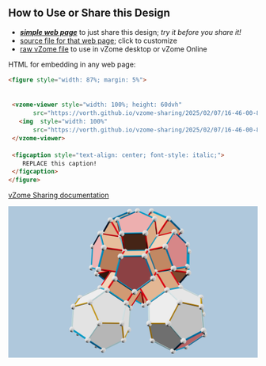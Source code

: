 
## How to Use or Share this Design

 - [***simple web page***](<https://vorth.github.io/vzome-sharing/2025/02/07/16-46-00-821Z-net-fragment-of-Runcinated-120-cell/>) to just share this design; *try it before you share it!*
 - [source file for that web page](<https://github.com/vorth/vzome-sharing/edit/main/2025/02/07/16-46-00-821Z-net-fragment-of-Runcinated-120-cell/index.md>); click to customize
 - [raw vZome file](<https://raw.githubusercontent.com/vorth/vzome-sharing/main/2025/02/07/16-46-00-821Z-net-fragment-of-Runcinated-120-cell/net-fragment-of-Runcinated-120-cell.vZome>) to use in vZome desktop or vZome Online
 
 HTML for embedding in any web page:
 ```html
<figure style="width: 87%; margin: 5%">
  
  
  <vzome-viewer style="width: 100%; height: 60dvh" 
        src="https://vorth.github.io/vzome-sharing/2025/02/07/16-46-00-821Z-net-fragment-of-Runcinated-120-cell/net-fragment-of-Runcinated-120-cell.vZome" >
    <img  style="width: 100%"
        src="https://vorth.github.io/vzome-sharing/2025/02/07/16-46-00-821Z-net-fragment-of-Runcinated-120-cell/net-fragment-of-Runcinated-120-cell.png" >
  </vzome-viewer>

  <figcaption style="text-align: center; font-style: italic;">
     REPLACE this caption!
  </figcaption>
</figure>

 ```

[vZome Sharing documentation](https://vzome.github.io/vzome/sharing.html#how-it-works)

![Image](<net-fragment-of-Runcinated-120-cell.png>)

